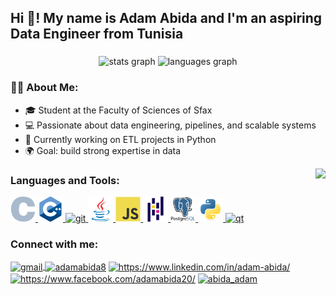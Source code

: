 <h2 align="left">Hi 👋! My name is Adam Abida and I'm an aspiring Data Engineer from Tunisia</h2>

###


<div align="center">
  <img src="https://github-readme-stats.vercel.app/api?username=adamabida&hide_title=false&hide_rank=false&show_icons=true&include_all_commits=true&count_private=true&disable_animations=false&theme=tokyonight&locale=en&hide_border=false" height="150" alt="stats graph"  />
  <img src="https://github-readme-stats.vercel.app/api/top-langs?username=adamabida&locale=en&hide_title=false&layout=compact&card_width=320&langs_count=6&theme=tokyonight&hide_border=false" height="150" alt="languages graph"  />
</div>

###
<h3 align="left">👨‍💻 About Me:</h3>

- 🎓 Student at the Faculty of Sciences of Sfax  
- 💻 Passionate about data engineering, pipelines, and scalable systems  
- 🚀 Currently working on ETL projects in Python  
- 🌍 Goal: build strong expertise in data 

<img align="right" height="150" src="https://media1.giphy.com/media/v1.Y2lkPTc5MGI3NjExMmNid3c0NTV4Z2dmZGNpM3I2dXc0MWJoZmhpeXcxcDZ2Y3RzOWxvMSZlcD12MV9pbnRlcm5hbF9naWZfYnlfaWQmY3Q9Zw/tHIRLHtNwxpjIFqPdV/giphy.gif"  />

###
<h3 align="left">Languages and Tools:</h3>
<p align="left"> <a href="https://www.cprogramming.com/" target="_blank" rel="noreferrer"> <img src="https://raw.githubusercontent.com/devicons/devicon/master/icons/c/c-original.svg" alt="c" width="40" height="40"/> </a> <a href="https://www.w3schools.com/cpp/" target="_blank" rel="noreferrer"> <img src="https://raw.githubusercontent.com/devicons/devicon/master/icons/cplusplus/cplusplus-original.svg" alt="cplusplus" width="40" height="40"/> </a> <a href="https://git-scm.com/" target="_blank" rel="noreferrer"> <img src="https://www.vectorlogo.zone/logos/git-scm/git-scm-icon.svg" alt="git" width="40" height="40"/> </a> <a href="https://www.java.com" target="_blank" rel="noreferrer"> <img src="https://raw.githubusercontent.com/devicons/devicon/master/icons/java/java-original.svg" alt="java" width="40" height="40"/> </a> <a href="https://developer.mozilla.org/en-US/docs/Web/JavaScript" target="_blank" rel="noreferrer"> <img src="https://raw.githubusercontent.com/devicons/devicon/master/icons/javascript/javascript-original.svg" alt="javascript" width="40" height="40"/> </a> <a href="https://pandas.pydata.org/" target="_blank" rel="noreferrer"> <img src="https://raw.githubusercontent.com/devicons/devicon/2ae2a900d2f041da66e950e4d48052658d850630/icons/pandas/pandas-original.svg" alt="pandas" width="40" height="40"/> </a> <a href="https://www.postgresql.org" target="_blank" rel="noreferrer"> <img src="https://raw.githubusercontent.com/devicons/devicon/master/icons/postgresql/postgresql-original-wordmark.svg" alt="postgresql" width="40" height="40"/> </a> <a href="https://www.python.org" target="_blank" rel="noreferrer"> <img src="https://raw.githubusercontent.com/devicons/devicon/master/icons/python/python-original.svg" alt="python" width="40" height="40"/> </a> <a href="https://www.qt.io/" target="_blank" rel="noreferrer"> <img src="https://upload.wikimedia.org/wikipedia/commons/0/0b/Qt_logo_2016.svg" alt="qt" width="40" height="40"/> </a> </p>



###

<h3 align="left">Connect with me:</h3>
<p align="left">
<a href="mailto:adamabida20@gmail.com" >
  <img align="center" src="https://cdn.jsdelivr.net/gh/devicons/devicon/icons/google/google-original.svg" alt="gmail" height="30" width="40" />
</a>
<a href="https://twitter.com/adamabida8" target="blank"><img align="center" src="https://raw.githubusercontent.com/rahuldkjain/github-profile-readme-generator/master/src/images/icons/Social/twitter.svg" alt="adamabida8" height="30" width="40" /></a>
<a href="https://www.linkedin.com/in/adam-abida/" target="blank"><img align="center" src="https://raw.githubusercontent.com/rahuldkjain/github-profile-readme-generator/master/src/images/icons/Social/linked-in-alt.svg" alt="https://www.linkedin.com/in/adam-abida/" height="30" width="40" /></a>
<a href="https://www.facebook.com/adamabida20/" target="blank"><img align="center" src="https://raw.githubusercontent.com/rahuldkjain/github-profile-readme-generator/master/src/images/icons/Social/facebook.svg" alt="https://www.facebook.com/adamabida20/" height="30" width="40" /></a>
<a href="https://instagram.com/abida_adam" target="blank"><img align="center" src="https://raw.githubusercontent.com/rahuldkjain/github-profile-readme-generator/master/src/images/icons/Social/instagram.svg" alt="abida_adam" height="30" width="40" /></a>


</p>


<div align="left">


</div>



